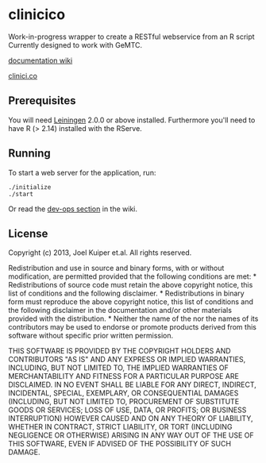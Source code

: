 # clinicico
Work-in-progress wrapper to create a RESTful webservice from an R script
Currently designed to work with GeMTC. 

[documentation wiki](https://github.com/joelkuiper/clinicico/wiki)

[clinici.co](http://clinici.co)


## Prerequisites

You will need [Leiningen][1] 2.0.0 or above installed. 
Furthermore you'll need to have R (> 2.14) installed with the RServe.

[1]: https://github.com/technomancy/leiningen

## Running

To start a web server for the application, run:

    ./initialize
    ./start

Or read the [dev-ops section](https://github.com/joelkuiper/clinicico/wiki/Devops) in the wiki. 

## License
Copyright (c) 2013, Joel Kuiper et.al.
All rights reserved.

Redistribution and use in source and binary forms, with or without
modification, are permitted provided that the following conditions are met:
    * Redistributions of source code must retain the above copyright
      notice, this list of conditions and the following disclaimer.
    * Redistributions in binary form must reproduce the above copyright
      notice, this list of conditions and the following disclaimer in the
      documentation and/or other materials provided with the distribution.
    * Neither the name of the <organization> nor the
      names of its contributors may be used to endorse or promote products
      derived from this software without specific prior written permission.

THIS SOFTWARE IS PROVIDED BY THE COPYRIGHT HOLDERS AND CONTRIBUTORS "AS IS" AND
ANY EXPRESS OR IMPLIED WARRANTIES, INCLUDING, BUT NOT LIMITED TO, THE IMPLIED
WARRANTIES OF MERCHANTABILITY AND FITNESS FOR A PARTICULAR PURPOSE ARE
DISCLAIMED. IN NO EVENT SHALL <COPYRIGHT HOLDER> BE LIABLE FOR ANY
DIRECT, INDIRECT, INCIDENTAL, SPECIAL, EXEMPLARY, OR CONSEQUENTIAL DAMAGES
(INCLUDING, BUT NOT LIMITED TO, PROCUREMENT OF SUBSTITUTE GOODS OR SERVICES;
LOSS OF USE, DATA, OR PROFITS; OR BUSINESS INTERRUPTION) HOWEVER CAUSED AND
ON ANY THEORY OF LIABILITY, WHETHER IN CONTRACT, STRICT LIABILITY, OR TORT
(INCLUDING NEGLIGENCE OR OTHERWISE) ARISING IN ANY WAY OUT OF THE USE OF THIS
SOFTWARE, EVEN IF ADVISED OF THE POSSIBILITY OF SUCH DAMAGE.
